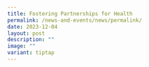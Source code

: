 ```yaml
---
title: Fostering Partnerships for Health
permalink: /news-and-events/news/permalink/
date: 2023-12-04
layout: post
description: ""
image: ""
variant: tiptap
---
```

